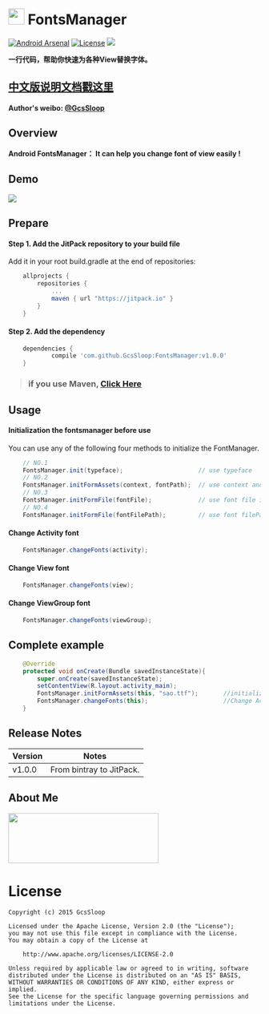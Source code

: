 # <img src="http://ww3.sinaimg.cn/large/005Xtdi2jw1f2jr4jwwodj3074074q34.jpg" width=32 /> FontsManager
[![Android Arsenal](https://img.shields.io/badge/Android%20Arsenal-FontsManager-brightgreen.svg?style=flat)](http://android-arsenal.com/details/1/1928)
[![License](https://img.shields.io/badge/license-Apache%202-green.svg)](https://www.apache.org/licenses/LICENSE-2.0)
[![](https://jitpack.io/v/GcsSloop/FontsManager.svg)](https://jitpack.io/#GcsSloop/FontsManager)

**一行代码，帮助你快速为各种View替换字体。**

## [中文版说明文档戳这里](https://github.com/GcsSloop/AndroidFontsManager/blob/master/README-CN.md)

#### Author's weibo: [@GcsSloop](http://weibo.com/GcsSloop)

## Overview

**Android FontsManager： It can help you change font of view easily !**

## Demo
![](http://ww4.sinaimg.cn/large/005Xtdi2jw1f2ip77q8ydg306j0b4jry.gif)


## Prepare

#### Step 1. Add the JitPack repository to your build file

Add it in your root build.gradle at the end of repositories:

``` gradle
	allprojects {
		repositories {
			...
			maven { url "https://jitpack.io" }
		}
	}
```

#### Step 2. Add the dependency

``` gradle
	dependencies {
	        compile 'com.github.GcsSloop:FontsManager:v1.0.0'
	}
```

> ### if you use Maven, [Click Here](https://jitpack.io/#GcsSloop/FontsManager/)

## Usage

#### Initialization the fontsmanager before use
You can use any of the following four methods to initialize the FontManager.

``` java
	// NO.1
	FontsManager.init(typeface);                     // use typeface
	// NO.2
	FontsManager.initFormAssets(context, fontPath);  // use context and path（file in Assets）
	// NO.3
	FontsManager.initFormFile(fontFile);             // use font file in sdcard
	// NO.4
	FontsManager.initFormFile(fontFilePath);         // use font filePath in sdcard
```

#### Change Activity font
``` java
	FontsManager.changeFonts(activity);
```
#### Change View font
``` java
	FontsManager.changeFonts(view);
```
#### Change ViewGroup font
``` java
	FontsManager.changeFonts(viewGroup);
```
## Complete example
``` java
	@Override
	protected void onCreate(Bundle savedInstanceState){
		super.onCreate(savedInstanceState);
		setContentView(R.layout.activity_main);
		FontsManager.initFormAssets(this, "sao.ttf");		//initialization
		FontsManager.changeFonts(this);		                //Change Activity font
	}
```

## Release Notes

Version | Notes
   ---  |  ---
 v1.0.0 | From bintray to JitPack.


## About Me

<a href="https://github.com/GcsSloop/SloopBlog/blob/master/FINDME.md" target="_blank"> <img src="http://ww4.sinaimg.cn/large/005Xtdi2gw1f1qn89ihu3j315o0dwwjc.jpg" width=300 height=100 /> </a>


# License
```
Copyright (c) 2015 GcsSloop

Licensed under the Apache License, Version 2.0 (the "License");
you may not use this file except in compliance with the License.
You may obtain a copy of the License at

    http://www.apache.org/licenses/LICENSE-2.0

Unless required by applicable law or agreed to in writing, software
distributed under the License is distributed on an "AS IS" BASIS,
WITHOUT WARRANTIES OR CONDITIONS OF ANY KIND, either express or implied.
See the License for the specific language governing permissions and
limitations under the License.
```



